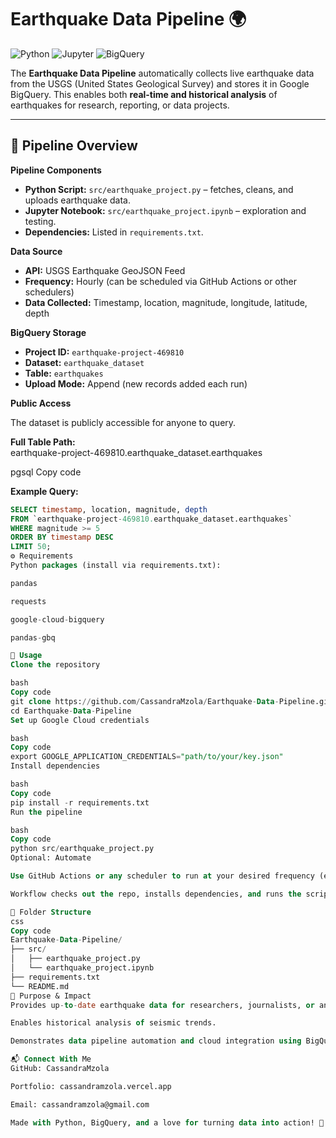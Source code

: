 # Earthquake Data Pipeline 🌍  

![Python](https://img.shields.io/badge/Python-3776AB?style=for-the-badge&logo=python&logoColor=white) 
![Jupyter](https://img.shields.io/badge/Jupyter-F37626?style=for-the-badge&logo=jupyter&logoColor=white) 
![BigQuery](https://img.shields.io/badge/BigQuery-4285F4?style=for-the-badge&logo=googlebigquery&logoColor=white)

The **Earthquake Data Pipeline** automatically collects live earthquake data from the USGS (United States Geological Survey) and stores it in Google BigQuery. This enables both **real-time and historical analysis** of earthquakes for research, reporting, or data projects.

---

## 🧩 Pipeline Overview

**Pipeline Components**  

- **Python Script:** `src/earthquake_project.py` – fetches, cleans, and uploads earthquake data.  
- **Jupyter Notebook:** `src/earthquake_project.ipynb` – exploration and testing.  
- **Dependencies:** Listed in `requirements.txt`.  

**Data Source**  

- **API:** USGS Earthquake GeoJSON Feed  
- **Frequency:** Hourly (can be scheduled via GitHub Actions or other schedulers)  
- **Data Collected:** Timestamp, location, magnitude, longitude, latitude, depth  

**BigQuery Storage**  

- **Project ID:** `earthquake-project-469810`  
- **Dataset:** `earthquake_dataset`  
- **Table:** `earthquakes`  
- **Upload Mode:** Append (new records added each run)  

**Public Access**  

The dataset is publicly accessible for anyone to query.  

**Full Table Path:**  
earthquake-project-469810.earthquake_dataset.earthquakes

pgsql
Copy code

**Example Query:**  
```sql
SELECT timestamp, location, magnitude, depth
FROM `earthquake-project-469810.earthquake_dataset.earthquakes`
WHERE magnitude >= 5
ORDER BY timestamp DESC
LIMIT 50;
⚙️ Requirements
Python packages (install via requirements.txt):

pandas

requests

google-cloud-bigquery

pandas-gbq

🚀 Usage
Clone the repository

bash
Copy code
git clone https://github.com/CassandraMzola/Earthquake-Data-Pipeline.git
cd Earthquake-Data-Pipeline
Set up Google Cloud credentials

bash
Copy code
export GOOGLE_APPLICATION_CREDENTIALS="path/to/your/key.json"
Install dependencies

bash
Copy code
pip install -r requirements.txt
Run the pipeline

bash
Copy code
python src/earthquake_project.py
Optional: Automate

Use GitHub Actions or any scheduler to run at your desired frequency (e.g., hourly).

Workflow checks out the repo, installs dependencies, and runs the script automatically.

📁 Folder Structure
css
Copy code
Earthquake-Data-Pipeline/
├── src/
│   ├── earthquake_project.py
│   └── earthquake_project.ipynb
├── requirements.txt
└── README.md
🎯 Purpose & Impact
Provides up-to-date earthquake data for researchers, journalists, or analysts.

Enables historical analysis of seismic trends.

Demonstrates data pipeline automation and cloud integration using BigQuery.

📬 Connect With Me
GitHub: CassandraMzola

Portfolio: cassandramzola.vercel.app

Email: cassandramzola@gmail.com

Made with Python, BigQuery, and a love for turning data into action! 🚀
